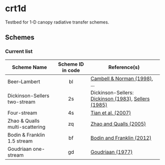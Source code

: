 # crt1d

Testbed for 1-D canopy radiative transfer schemes.

## Schemes

### Current list

Scheme Name | Scheme ID in code | Reference(s)
--- | :---: | ---
Beer&ndash;Lambert | bl | [Cambell & Norman (1998)](https://www.springer.com/us/book/9780387949376), ...
Dickinson-Sellers two-stream | 2s | Dickinson-Sellers: [Dickinson (1983)](https://dx.doi.org/10.1016/S0065-2687(08)60176-4), [Sellers (1985)](https://dx.doi.org/10.1175/1520-0442(1996)009<0676:ARLSPF>2.0.CO;2)
Four-stream | 4s | [Tian et al. (2007)](https://dx.doi.org/10.1029/2006JD007545)
Zhao & Qualls multi-scattering | zq | [Zhao and Qualls (2005)](https://dx.doi.org/10.1029/2005WR004016)
Bodin & Franklin 1.5 stream | bf | [Bodin and Franklin (2012)](https://dx.doi.org/10.5194/gmd-5-535-2012)
Goudriaan one-stream | gd | [Goudriaan (1977)](http://library.wur.nl/WebQuery/wurpubs/70980)

